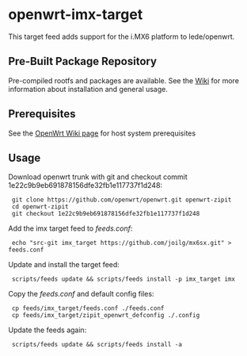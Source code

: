 # openwrt-imx-target
This target feed adds support for the i.MX6 platform to lede/openwrt. 

## Pre-Built Package Repository
Pre-compiled rootfs and packages are available. See the [Wiki](https://github.com/openwrt-zipit/openwrt-imx-target/wiki) for more information about installation and general usage.

## Prerequisites
See the [OpenWrt Wiki page](https://wiki.openwrt.org/doc/howto/buildroot.exigence) for host system prerequisites

## Usage
Download openwrt trunk with git and checkout commit 1e22c9b9eb691878156dfe32fb1e117737f1d248:

     git clone https://github.com/openwrt/openwrt.git openwrt-zipit
     cd openwrt-zipit
     git checkout 1e22c9b9eb691878156dfe32fb1e117737f1d248

Add the imx target feed to _feeds.conf_:

     echo "src-git imx_target https://github.com/joilg/mx6sx.git" > feeds.conf

Update and install the target feed:

     scripts/feeds update && scripts/feeds install -p imx_target imx

Copy the _feeds.conf_ and default config files:

     cp feeds/imx_target/feeds.conf ./feeds.conf
     cp feeds/imx_target/zipit_openwrt_defconfig ./.config

Update the feeds again:

     scripts/feeds update && scripts/feeds install -a

